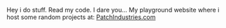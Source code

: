 Hey i do stuff.  Read my code. I dare you... 
My playground website where i host some random projects at: [PatchIndustries.com](https://patchindustries.com)

